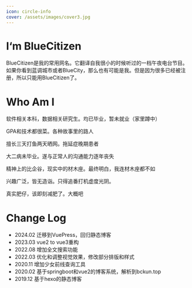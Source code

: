 ```yaml
---
icon: circle-info
cover: /assets/images/cover3.jpg
---
```


# I‘m BlueCitizen

BlueCitizen是我的常用网名。它翻译自我很小的时候听过的一档午夜电台节目。如果你看到蓝调城市或者BlueCity，那么也有可能是我。但是因为很多已经被注册，所以只能用BlueCitizen了。

# Who Am I

软件相关本科，数据相关研究生。均已毕业，暂未就业（家里蹲中）

GPA和技术都很菜。各种故事里的路人

擅长三天打鱼两天晒网。拖延症晚期患者

大二病未毕业。遂与正常人的沟通能力逐年丧失

精神上的比企谷，现实中的材木座。最终明白，我连材木座都不如

兴趣广泛，皆无造诣。只得追番打机虚度光阴。

真实肥仔，该即刻减肥了。大概吧

# Change Log
- 2024.02 迁移到VuePress，回归静态博客
- 2023.03 vue2 to vue3重构
- 2022.08 增加全文搜索功能
- 2022.03 优化和调整视觉效果，修改部分排版和样式
- 2020.11 增加少女前线查询工具
- 2020.02 基于springboot和vue2的博客系统，解析到bckun.top
- 2019.12 基于hexo的静态博客